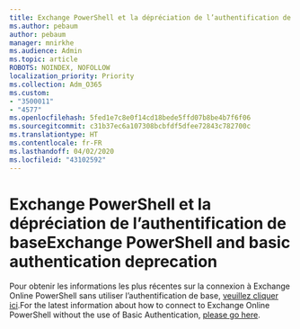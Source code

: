 ```yaml
---
title: Exchange PowerShell et la dépréciation de l’authentification de base
ms.author: pebaum
author: pebaum
manager: mnirkhe
ms.audience: Admin
ms.topic: article
ROBOTS: NOINDEX, NOFOLLOW
localization_priority: Priority
ms.collection: Adm_O365
ms.custom:
- "3500011"
- "4577"
ms.openlocfilehash: 5fed1e7c8e0f14cd18bede5ffd07b8be4b7f6f06
ms.sourcegitcommit: c31b37ec6a107308bcbfdf5dfee72843c782700c
ms.translationtype: HT
ms.contentlocale: fr-FR
ms.lasthandoff: 04/02/2020
ms.locfileid: "43102592"
---
```

# <a name="exchange-powershell-and-basic-authentication-deprecation"></a><span data-ttu-id="36b73-102">Exchange PowerShell et la dépréciation de l’authentification de base</span><span class="sxs-lookup"><span data-stu-id="36b73-102">Exchange PowerShell and basic authentication deprecation</span></span>

<span data-ttu-id="36b73-103">Pour obtenir les informations les plus récentes sur la connexion à Exchange Online PowerShell sans utiliser l’authentification de base, [veuillez cliquer ici](https://aka.ms/psbasicauth).</span><span class="sxs-lookup"><span data-stu-id="36b73-103">For the latest information about how to connect to Exchange Online PowerShell without the use of Basic Authentication, [please go here](https://aka.ms/psbasicauth).</span></span>
